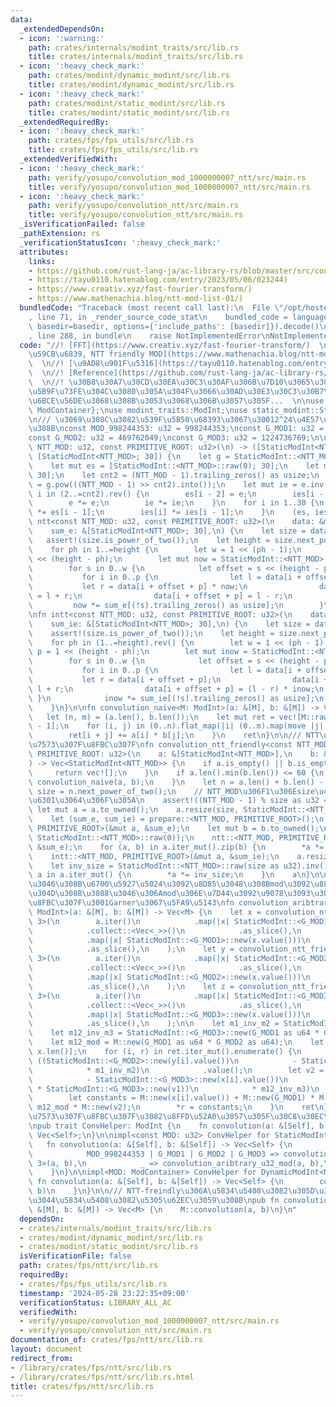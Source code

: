 ```yaml
---
data:
  _extendedDependsOn:
  - icon: ':warning:'
    path: crates/internals/modint_traits/src/lib.rs
    title: crates/internals/modint_traits/src/lib.rs
  - icon: ':heavy_check_mark:'
    path: crates/modint/dynamic_modint/src/lib.rs
    title: crates/modint/dynamic_modint/src/lib.rs
  - icon: ':heavy_check_mark:'
    path: crates/modint/static_modint/src/lib.rs
    title: crates/modint/static_modint/src/lib.rs
  _extendedRequiredBy:
  - icon: ':heavy_check_mark:'
    path: crates/fps/fps_utils/src/lib.rs
    title: crates/fps/fps_utils/src/lib.rs
  _extendedVerifiedWith:
  - icon: ':heavy_check_mark:'
    path: verify/yosupo/convolution_mod_1000000007_ntt/src/main.rs
    title: verify/yosupo/convolution_mod_1000000007_ntt/src/main.rs
  - icon: ':heavy_check_mark:'
    path: verify/yosupo/convolution_ntt/src/main.rs
    title: verify/yosupo/convolution_ntt/src/main.rs
  _isVerificationFailed: false
  _pathExtension: rs
  _verificationStatusIcon: ':heavy_check_mark:'
  attributes:
    links:
    - https://github.com/rust-lang-ja/ac-library-rs/blob/master/src/convolution.rs)
    - https://tayu0110.hatenablog.com/entry/2023/05/06/023244)
    - https://www.creativ.xyz/fast-fourier-transform/)
    - https://www.mathenachia.blog/ntt-mod-list-01/)
  bundledCode: "Traceback (most recent call last):\n  File \"/opt/hostedtoolcache/Python/3.10.14/x64/lib/python3.10/site-packages/onlinejudge_verify/documentation/build.py\"\
    , line 71, in _render_source_code_stat\n    bundled_code = language.bundle(stat.path,\
    \ basedir=basedir, options={'include_paths': [basedir]}).decode()\n  File \"/opt/hostedtoolcache/Python/3.10.14/x64/lib/python3.10/site-packages/onlinejudge_verify/languages/rust.py\"\
    , line 288, in bundle\n    raise NotImplementedError\nNotImplementedError\n"
  code: "//! [FFT](https://www.creativ.xyz/fast-fourier-transform/)  \n//! [\u539F\
    \u59CB\u6839, NTT friendly MOD](https://www.mathenachia.blog/ntt-mod-list-01/)\
    \  \n//! [\u9AD8\u901F\u5316](https://tayu0110.hatenablog.com/entry/2023/05/06/023244)\
    \  \n//! [Reference](https://github.com/rust-lang-ja/ac-library-rs/blob/master/src/convolution.rs)\
    \  \n//! \u30B8\u30A7\u30CD\u30EA\u30C3\u30AF\u306B\u7D10\u3065\u304Fstatic\u306E\
    \u5B9F\u73FE\u304C\u3080\u305A\u304F\u3066\u30AD\u30E3\u30C3\u30B7\u30E5\u306F\
    \u6BCE\u56DE\u3068\u308B\u3053\u3068\u306B\u3057\u305F...  \n\nuse dynamic_modint::{DynamicModInt,\
    \ ModContainer};\nuse modint_traits::ModInt;\nuse static_modint::StaticModInt;\n\
    \n/// \u3069\u308C\u3082\u539F\u5B50\u68393\u3067\u30012^24\u4E57\u6839\u304C\u3042\
    \u308B\nconst MOD_998244353: u32 = 998244353;\nconst G_MOD1: u32 = 167772161;\n\
    const G_MOD2: u32 = 469762049;\nconst G_MOD3: u32 = 1224736769;\n\nfn prepare<const\
    \ NTT_MOD: u32, const PRIMITIVE_ROOT: u32>(\n) -> ([StaticModInt<NTT_MOD>; 30],\
    \ [StaticModInt<NTT_MOD>; 30]) {\n    let g = StaticModInt::<NTT_MOD>::raw(PRIMITIVE_ROOT);\n\
    \    let mut es = [StaticModInt::<NTT_MOD>::raw(0); 30];\n    let mut ies = [StaticModInt::<NTT_MOD>::raw(0);\
    \ 30];\n    let cnt2 = (NTT_MOD - 1).trailing_zeros() as usize;\n    let mut e\
    \ = g.pow(((NTT_MOD - 1) >> cnt2).into());\n    let mut ie = e.inv();\n    for\
    \ i in (2..=cnt2).rev() {\n        es[i - 2] = e;\n        ies[i - 2] = ie;\n\
    \        e *= e;\n        ie *= ie;\n    }\n    for i in 1..30 {\n        es[i]\
    \ *= es[i - 1];\n        ies[i] *= ies[i - 1];\n    }\n    (es, ies)\n}\n\nfn\
    \ ntt<const NTT_MOD: u32, const PRIMITIVE_ROOT: u32>(\n    data: &mut [StaticModInt<NTT_MOD>],\n\
    \    sum_e: &[StaticModInt<NTT_MOD>; 30],\n) {\n    let size = data.len();\n \
    \   assert!(size.is_power_of_two());\n    let height = size.next_power_of_two().trailing_zeros();\n\
    \    for ph in 1..=height {\n        let w = 1 << (ph - 1);\n        let p = 1\
    \ << (height - ph);\n        let mut now = StaticModInt::<NTT_MOD>::raw(1);\n\
    \        for s in 0..w {\n            let offset = s << (height - ph + 1);\n \
    \           for i in 0..p {\n                let l = data[i + offset];\n     \
    \           let r = data[i + offset + p] * now;\n                data[i + offset]\
    \ = l + r;\n                data[i + offset + p] = l - r;\n            }\n   \
    \         now *= sum_e[(!s).trailing_zeros() as usize];\n        }\n    }\n}\n\
    \nfn intt<const NTT_MOD: u32, const PRIMITIVE_ROOT: u32>(\n    data: &mut [StaticModInt<NTT_MOD>],\n\
    \    sum_ie: &[StaticModInt<NTT_MOD>; 30],\n) {\n    let size = data.len();\n\
    \    assert!(size.is_power_of_two());\n    let height = size.next_power_of_two().trailing_zeros();\n\
    \    for ph in (1..=height).rev() {\n        let w = 1 << (ph - 1);\n        let\
    \ p = 1 << (height - ph);\n        let mut inow = StaticModInt::<NTT_MOD>::raw(1);\n\
    \        for s in 0..w {\n            let offset = s << (height - ph + 1);\n \
    \           for i in 0..p {\n                let l = data[i + offset];\n     \
    \           let r = data[i + offset + p];\n                data[i + offset] =\
    \ l + r;\n                data[i + offset + p] = (l - r) * inow;\n           \
    \ }\n            inow *= sum_ie[(!s).trailing_zeros() as usize];\n        }\n\
    \    }\n}\n\nfn convolution_naive<M: ModInt>(a: &[M], b: &[M]) -> Vec<M> {\n \
    \   let (n, m) = (a.len(), b.len());\n    let mut ret = vec![M::raw(0); n + m\
    \ - 1];\n    for (i, j) in (0..n).flat_map(|i| (0..m).map(move |j| (i, j))) {\n\
    \        ret[i + j] += a[i] * b[j];\n    }\n    ret\n}\n\n/// NTT\u306B\u3088\u308B\
    \u7573\u307F\u8FBC\u307F\nfn convolution_ntt_friendly<const NTT_MOD: u32, const\
    \ PRIMITIVE_ROOT: u32>(\n    a: &[StaticModInt<NTT_MOD>],\n    b: &[StaticModInt<NTT_MOD>],\n\
    ) -> Vec<StaticModInt<NTT_MOD>> {\n    if a.is_empty() || b.is_empty() {\n   \
    \     return vec![];\n    }\n    if a.len().min(b.len()) <= 60 {\n        return\
    \ convolution_naive(a, b);\n    }\n    let n = a.len() + b.len() - 1;\n    let\
    \ size = n.next_power_of_two();\n    // NTT_MOD\u306F1\u306Esize\u4E57\u6839\u3092\
    \u6301\u3064\u306F\u305A\n    assert!((NTT_MOD - 1) % size as u32 == 0);\n   \
    \ let mut a = a.to_owned();\n    a.resize(size, StaticModInt::<NTT_MOD>::raw(0));\n\
    \    let (sum_e, sum_ie) = prepare::<NTT_MOD, PRIMITIVE_ROOT>();\n    ntt::<NTT_MOD,\
    \ PRIMITIVE_ROOT>(&mut a, &sum_e);\n    let mut b = b.to_owned();\n    b.resize(size,\
    \ StaticModInt::<NTT_MOD>::raw(0));\n    ntt::<NTT_MOD, PRIMITIVE_ROOT>(&mut b,\
    \ &sum_e);\n    for (a, b) in a.iter_mut().zip(b) {\n        *a *= b;\n    }\n\
    \    intt::<NTT_MOD, PRIMITIVE_ROOT>(&mut a, &sum_ie);\n    a.resize(n, StaticModInt::<NTT_MOD>::raw(0));\n\
    \    let inv_size = StaticModInt::<NTT_MOD>::raw(size as u32).inv();\n    for\
    \ a in a.iter_mut() {\n        *a *= inv_size;\n    }\n    a\n}\n\n/// \u53D6\u308A\
    \u3046\u308B\u6700\u5927\u5024\u3092\u8D85\u3048\u308Bmod\u3092\u8868\u73FE\u3067\
    \u304D\u308B\u3088\u3046\u306Amod\u306E\u7D44\u3092\u9078\u3093\u3067\u7573\u307F\
    \u8FBC\u307F\u3001Garner\u3067\u5FA9\u5143\nfn convolution_aribtrary_u32_mod<M:\
    \ ModInt>(a: &[M], b: &[M]) -> Vec<M> {\n    let x = convolution_ntt_friendly::<G_MOD1,\
    \ 3>(\n        a.iter()\n            .map(|x| StaticModInt::<G_MOD1>::new(x.value()))\n\
    \            .collect::<Vec<_>>()\n            .as_slice(),\n        b.iter()\n\
    \            .map(|x| StaticModInt::<G_MOD1>::new(x.value()))\n            .collect::<Vec<_>>()\n\
    \            .as_slice(),\n    );\n    let y = convolution_ntt_friendly::<G_MOD2,\
    \ 3>(\n        a.iter()\n            .map(|x| StaticModInt::<G_MOD2>::new(x.value()))\n\
    \            .collect::<Vec<_>>()\n            .as_slice(),\n        b.iter()\n\
    \            .map(|x| StaticModInt::<G_MOD2>::new(x.value()))\n            .collect::<Vec<_>>()\n\
    \            .as_slice(),\n    );\n    let z = convolution_ntt_friendly::<G_MOD3,\
    \ 3>(\n        a.iter()\n            .map(|x| StaticModInt::<G_MOD3>::new(x.value()))\n\
    \            .collect::<Vec<_>>()\n            .as_slice(),\n        b.iter()\n\
    \            .map(|x| StaticModInt::<G_MOD3>::new(x.value()))\n            .collect::<Vec<_>>()\n\
    \            .as_slice(),\n    );\n\n    let m1_inv_m2 = StaticModInt::<G_MOD2>::new(G_MOD1).inv();\n\
    \    let m12_inv_m3 = StaticModInt::<G_MOD3>::new(G_MOD1 as u64 * G_MOD2 as u64).inv();\n\
    \    let m12_mod = M::new(G_MOD1 as u64 * G_MOD2 as u64);\n    let mut ret = vec![M::raw(0);\
    \ x.len()];\n    for (i, r) in ret.iter_mut().enumerate() {\n        let v1 =\
    \ ((StaticModInt::<G_MOD2>::new(y[i].value())\n            - StaticModInt::<G_MOD2>::new(x[i].value()))\n\
    \            * m1_inv_m2)\n            .value();\n        let v2 = ((StaticModInt::<G_MOD3>::new(z[i].value())\n\
    \            - StaticModInt::<G_MOD3>::new(x[i].value())\n            - StaticModInt::<G_MOD3>::new(G_MOD1)\
    \ * StaticModInt::<G_MOD3>::new(v1))\n            * m12_inv_m3)\n            .value();\n\
    \        let constants = M::new(x[i].value()) + M::new(G_MOD1) * M::new(v1) +\
    \ m12_mod * M::new(v2);\n        *r = constants;\n    }\n    ret\n}\n\n/// ModInt\u306B\
    \u7573\u307F\u8FBC\u307F\u3082\u8FFD\u52A0\u3057\u305F\u30C8\u30EC\u30A4\u30C8\
    \npub trait ConvHelper: ModInt {\n    fn convolution(a: &[Self], b: &[Self]) ->\
    \ Vec<Self>;\n}\n\nimpl<const MOD: u32> ConvHelper for StaticModInt<MOD> {\n \
    \   fn convolution(a: &[Self], b: &[Self]) -> Vec<Self> {\n        match MOD {\n\
    \            MOD_998244353 | G_MOD1 | G_MOD2 | G_MOD3 => convolution_ntt_friendly::<MOD,\
    \ 3>(a, b),\n            _ => convolution_aribtrary_u32_mod(a, b),\n        }\n\
    \    }\n}\n\nimpl<MOD: ModContainer> ConvHelper for DynamicModInt<MOD> {\n   \
    \ fn convolution(a: &[Self], b: &[Self]) -> Vec<Self> {\n        convolution_aribtrary_u32_mod(a,\
    \ b)\n    }\n}\n\n/// NTT-freindly\u306A\u5834\u5408\u3082\u305D\u3046\u3067\u306A\
    \u3044\u5834\u5408\u3082\u5305\u62EC\u3059\u308B\npub fn convolution<M: ConvHelper>(a:\
    \ &[M], b: &[M]) -> Vec<M> {\n    M::convolution(a, b)\n}\n"
  dependsOn:
  - crates/internals/modint_traits/src/lib.rs
  - crates/modint/dynamic_modint/src/lib.rs
  - crates/modint/static_modint/src/lib.rs
  isVerificationFile: false
  path: crates/fps/ntt/src/lib.rs
  requiredBy:
  - crates/fps/fps_utils/src/lib.rs
  timestamp: '2024-05-28 23:22:35+09:00'
  verificationStatus: LIBRARY_ALL_AC
  verifiedWith:
  - verify/yosupo/convolution_mod_1000000007_ntt/src/main.rs
  - verify/yosupo/convolution_ntt/src/main.rs
documentation_of: crates/fps/ntt/src/lib.rs
layout: document
redirect_from:
- /library/crates/fps/ntt/src/lib.rs
- /library/crates/fps/ntt/src/lib.rs.html
title: crates/fps/ntt/src/lib.rs
---
```

